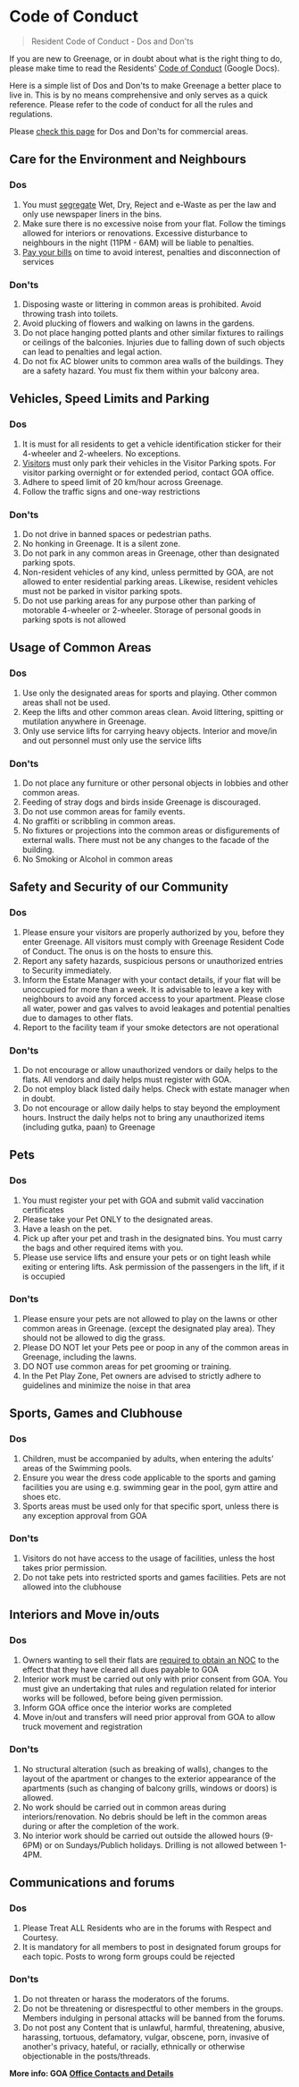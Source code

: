 # Code of Conduct

> Resident Code of Conduct - Dos and Don'ts

If you are new to Greenage, or in doubt about what is the right thing to do, please make time to read the Residents' [Code of Conduct](https://drive.google.com/file/d/1L2xcPNFgWEW6HnjhuAr5e3l1wknyjoKV/) (Google Docs).

Here is a simple list of Dos and Don'ts to make Greenage a better place to live in. This is by no means comprehensive and only serves as a quick reference. Please refer to the code of conduct for all the rules and regulations.

Please [check this page](/commercial.md) for Dos and Don'ts for commercial areas.

## Care for the Environment and Neighbours

### Dos 

1. You must [segregate](/policies/waste-segregation) Wet, Dry, Reject and e-Waste as per the law and only use newspaper liners in the bins.
2. Make sure there is no excessive noise from your flat. Follow the timings allowed for interiors or renovations.  Excessive disturbance to neighbours in the night (11PM - 6AM) will be liable to penalties.
3. [Pay your bills](/info/dues) on time to avoid interest, penalties and disconnection of services

### Don'ts

1. Disposing waste or littering in common areas is prohibited. Avoid throwing trash into toilets.
2. Avoid plucking of flowers and walking on lawns in the gardens.
3. Do not place hanging potted plants and other similar fixtures to railings or ceilings of the balconies. Injuries due to falling down of such objects can lead to penalties and legal action.
4. Do not fix AC blower units to common area walls of the buildings. They are a safety hazard. You must fix them within your balcony area.


## Vehicles, Speed Limits and Parking

### Dos

1. It is must for all residents to get a vehicle identification sticker for their 4-wheeler and 2-wheelers. No exceptions.
2. [Visitors](/visitor) must only park their vehicles in the Visitor Parking spots. For visitor parking overnight or for extended period, contact GOA office.
3. Adhere to speed limit of 20 km/hour across Greenage.
4. Follow the traffic signs and one-way restrictions

### Don'ts

1. Do not drive in banned spaces or pedestrian paths.
2. No honking in Greenage. It is a silent zone.
3. Do not park in any common areas in Greenage, other than designated parking spots.
4. Non-resident vehicles of any kind, unless permitted by GOA, are not allowed to enter residential parking areas. Likewise, resident vehicles must not be parked in visitor parking spots.
5. Do not use parking areas for any purpose other than parking of motorable 4-wheeler or 2-wheeler. Storage of personal goods in parking spots is not allowed


## Usage of Common Areas

### Dos

1. Use only the designated areas for sports and playing. Other common areas shall not be used.
2. Keep the lifts and other common areas clean. Avoid littering, spitting or mutilation anywhere in Greenage.
3. Only use service lifts for carrying heavy objects. Interior and move/in and out personnel must only use the service lifts

### Don'ts

1. Do not place any furniture or other personal objects in lobbies and other common areas.
2. Feeding of stray dogs and birds inside Greenage is discouraged.
3. Do not use common areas for family events.
4. No graffiti or scribbling in common areas.
5. No fixtures or projections into the common areas or disfigurements of external walls. There must not be any changes to the facade of the building.
6. No Smoking or Alcohol in common areas

## Safety and Security of our Community

### Dos

1. Please ensure your visitors are properly authorized by you, before they enter Greenage. All visitors must comply with Greenage Resident Code of Conduct. The onus is on the hosts to ensure this.
2. Report any safety hazards, suspicious persons or unauthorized entries to Security immediately.
3. Inform the Estate Manager  with your contact details, if your flat will be unoccupied for more than a week. It is advisable to leave a key with neighbours to avoid any forced access to your apartment. Please close all water, power and gas valves to avoid leakages and potential penalties due to damages to other flats.
4. Report to the facility team if your smoke detectors are not operational

### Don'ts

1. Do not encourage or allow unauthorized vendors or daily helps to the flats. All vendors and daily helps must register with GOA.
2. Do not employ black listed daily helps. Check with estate manager when in doubt.
3. Do not encourage or allow daily helps to stay beyond the employment hours. Instruct the daily helps not to bring any unauthorized items (including gutka, paan) to Greenage

## Pets

### Dos

1. You must register your pet with GOA and submit valid vaccination certificates 
2. Please take your Pet ONLY to the designated areas.
3. Have a leash on the pet.
4. Pick up after your pet and trash in the designated bins. You must carry the bags and other required items with you.
5. Please use service lifts and ensure your pets or on tight leash while exiting or entering lifts. Ask permission of the passengers in the lift, if it is occupied

### Don'ts

1. Please ensure your pets are not allowed to play on the lawns or other common areas in Greenage. (except the designated play area). They should not be allowed to dig the grass.
2. Please DO NOT let your Pets pee or poop in any of the common areas in Greenage, including the lawns.
3. DO NOT use common areas for pet grooming or training.
4. In the Pet Play Zone, Pet owners are advised to strictly adhere to guidelines and minimize the noise in that area

## Sports, Games and Clubhouse

### Dos

1. Children, must be accompanied by adults, when entering the adults’ areas of the Swimming pools.
2. Ensure you wear the dress code applicable to the sports and gaming facilities you are using e.g. swimming gear in the pool, gym attire and shoes etc.
3. Sports areas must be used only for that specific sport, unless there is any exception approval from GOA

### Don'ts

1. Visitors do not have access to the usage of facilities, unless the host takes prior permission.
2. Do not take pets into restricted sports and games facilities. Pets are not allowed into the clubhouse

## Interiors and Move in/outs

### Dos

1. Owners wanting to sell their flats are [required to obtain an NOC](/info/secondary-sale) to the effect that they have cleared all dues payable to GOA
2. ​Interior work must be carried out only with prior consent from GOA. You must give an undertaking that rules and regulation related for interior works will be followed, before being given permission.
3. Inform GOA office once the interior works are completed
4. Move in/out and transfers will need prior approval from GOA to allow truck movement and registration

### Don'ts

1. No structural alteration (such as breaking of walls), changes to the layout of the apartment or changes to the exterior appearance of the apartments (such as changing of balcony grills, windows or doors) is allowed.
2. No work should be carried out in common areas during interiors/renovation. No debris should be left in the common areas during or after the completion of the work.
3. No interior work should be carried out outside the allowed hours (9-6PM) or on Sundays/Publich holidays. Drilling is not allowed between 1-4PM.

## Communications and forums

### Dos

1. Please Treat ALL Residents who are in the forums with Respect and Courtesy.
2. It is mandatory for all members to post in designated forum groups for each topic. Posts to wrong form groups could be rejected

### Don'ts

1. Do not threaten or harass the moderators of the forums.
2. Do not be threatening or disrespectful to other members in the groups. Members indulging in personal attacks will be banned from the forums.
3. Do not post any Content that is unlawful, harmful, threatening, abusive, harassing, tortuous, defamatory, vulgar, obscene, porn, invasive of another's privacy, hateful, or racially, ethnically or otherwise objectionable in the posts/threads.

__More info: GOA [Office Contacts and Details](/contact)__
